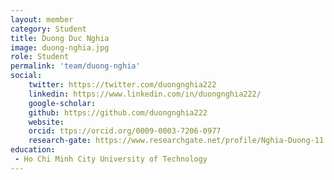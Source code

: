 ```yaml
---
layout: member
category: Student
title: Duong Duc Nghia
image: duong-nghia.jpg
role: Student
permalink: 'team/duong-nghia'
social:
    twitter: https://twitter.com/duongnghia222
    linkedin: https://www.linkedin.com/in/duongnghia222/
    google-scholar: 
    github: https://github.com/duongnghia222
    website:
    orcid: ttps://orcid.org/0009-0003-7206-0977
    research-gate: https://www.researchgate.net/profile/Nghia-Duong-11
education:
 - Ho Chi Minh City University of Technology
---
```

